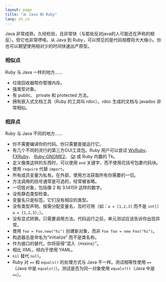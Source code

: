 ```yaml
---
layout: page
title: "从 Java 到 Ruby"
lang: zh_cn
---
```


Java 非常成熟，久经检验，且非常快（与那些反对java的人可能还在声称的相反）。但它也非常啰嗦。从 Java 到 Ruby，可以预见的是代码规模将大大缩小。你也可以期望使用相对少的时间快速出产原型。

### 相似点

Ruby 与 Java 一样的地方……

* 垃圾回收器帮你管理内存。
* 强类型对象。
* 有 public、 private 和 protected 方法。
* 拥有嵌入式文档工具（Ruby 的工具叫 rdoc）。rdoc 生成的文档与 javadoc 非常相似。

### 相异点

Ruby 与 Java 不同的地方……

* 你不需要编译你的代码。你只需要直接运行它。
* 有几个不同的流行的第三方GUI工具包。Ruby 用户可以尝试 [WxRuby][1]、 [FXRuby][2]、 [Ruby-GNOME2][3]、
[Qt][4] 或 Ruby 内置的 Tk。
* 定义像类这样的东西时，可以使用 `end` 关键字，而不使用花括号包裹代码块。
* 使用 `require` 代替 `import`。
* 所有成员变量为私有。在外部，使用方法获取所有你需要的一切。
* 方法调用的括号通常是可选的，经常被省略。
* 一切皆对象，包括像 2 和 3.14159 这样的数字。
* 没有静态类型检查。
* 变量名只是标签。它们没有相应的类型。
* 没有类型声明。按需分配变量名，及时可用（如：`a = [1,2,3]` 而不是 `int[] a = {1,2,3};`）。
* 没有显式转换。只需要调用方法。代码运行之前，单元测试应该告诉你出现异常。
* 使用 `foo = Foo.new("hi")` 创建新对象，而非 `Foo foo = new Foo("hi")`。
* 构造器总是命名为“initialize” 而不是类名称。
* 作为接口的替代，你将获得“混入（mixins）”。
* 相比 XML，倾向于使用 YAML。
* `nil` 替代 `null`。
* Ruby 对 `==` 和 `equals()` 的处理方式与 Java 不一样。测试相等性使用 `==`（Java 中是 `equals()`）。测试是否为同一对象使用 `equals?()`（Java 中是 `==`）。

[1]: http://wxruby.rubyforge.org/wiki/wiki.pl
[2]: http://www.fxruby.org/
[3]: http://ruby-gnome2.sourceforge.jp/
[4]: https://github.com/ryanmelt/qtbindings/
